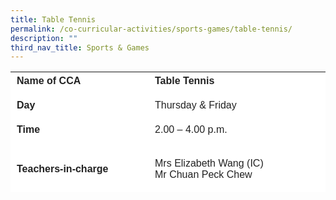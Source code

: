 ```yaml
---
title: Table Tennis
permalink: /co-curricular-activities/sports-games/table-tennis/
description: ""
third_nav_title: Sports & Games
---
```

<table border="0" style="box-sizing: inherit; border-collapse: collapse; border-spacing: 0px; max-width: 100%; color: rgb(34, 34, 34); font-family: &quot;Source Sans Pro&quot;, sans-serif; font-size: 16px; font-style: normal; font-variant-ligatures: normal; font-variant-caps: normal; font-weight: 400; letter-spacing: normal; orphans: 2; text-align: start; text-transform: none; white-space: normal; widows: 2; word-spacing: 0px; -webkit-text-stroke-width: 0px; background-color: rgb(255, 255, 255); text-decoration-thickness: initial; text-decoration-style: initial; text-decoration-color: initial; height: 193px; width: 792.225px;"><tbody style="box-sizing: inherit;"><tr style="box-sizing: inherit; background: rgb(255, 255, 255); height: 24px;"><td style="box-sizing: inherit; padding: 5px 10px; width: 324.25px; height: 24px;"><strong style="box-sizing: inherit; font-weight: 700;">Name of CCA</strong></td><td style="box-sizing: inherit; padding: 0px; width: 466.975px; height: 24px;"><strong style="box-sizing: inherit; font-weight: 700;">Table Tennis</strong><tr style="box-sizing: inherit; background: rgb(255, 255, 255); height: 22px;"><td style="box-sizing: inherit; padding: 5px 10px; width: 324.25px; height: 22px;"><strong style="box-sizing: inherit; font-weight: 700;">Day</strong></td><td style="box-sizing: inherit; padding: 0px; width: 466.975px; height: 22px;"><p style="box-sizing: inherit; font-size: 1em; padding: 0px;">Thursday & Friday</p></td></tr><tr style="box-sizing: inherit; background: rgb(255, 255, 255); height: 24px;"><td style="box-sizing: inherit; padding: 5px 10px; width: 324.25px; height: 24px;"><strong style="box-sizing: inherit; font-weight: 700;">Time</strong></td><td style="box-sizing: inherit; padding: 0px; width: 466.975px; height: 24px;">2.00 – 4.00 p.m.</td></tr><tr style="box-sizing: inherit; background: rgb(255, 255, 255); height: 98px;"><td style="box-sizing: inherit; padding: 5px 10px; width: 324.25px; height: 98px;"><strong style="box-sizing: inherit;">Teachers-in-charge</strong></td><td style="box-sizing: inherit; padding: 0px; width: 466.975px; height: 98px;">Mrs Elizabeth Wang (IC)<br>Mr Chuan Peck Chew</td></tr><tr style="box-sizing: inherit; background: rgb(255, 255, 255); height: 54px;"><td style="box-sizing: inherit; padding: 5px 10px; width: 324.25px; height: 54px;"><strong style="box-sizing: inherit; font-weight: 700;">Event participated</strong></td><td style="box-sizing: inherit; padding: 0px; width: 466.975px; height: 54px;">National School Games Table Tennis</td></tr><tr style="box-sizing: inherit; background: rgb(255, 255, 255); height: 37px;"><tr style="box-sizing: inherit; background: rgb(255, 255, 255); height: 336px;"><td colspan="2" style="box-sizing: inherit; padding: 5px 10px; width: 791.225px; height: 336px;">The Table Tennis CCA is introduced in our school to encourage high participation among our Primary Three students and to pave the pathway to spot promising talents.<p style="box-sizing: inherit; font-size: 1em;"></p>

	<p style="box-sizing: inherit; font-size: 1em;">Table tennis, also known as&nbsp;ping pong, is a sport in which two or four players hit a lightweight ball back and forth across a table using a small bat. The game takes place on a hard table divided by a net. Except for the initial serve, the rules are generally as follows: players must allow a ball played toward them to bounce one time on their side of the table, and must return it so that it bounces on the opposite side at least once. A point is scored when a player fails to return the ball within the rules. Play is fast and demands quick reactions.</p><p style="box-sizing: inherit; font-size: 1em;">The interesting thing is most of members have never played table tennis before! They do not know how to hold a racquet correctly, how to serve a ball and play it over. &nbsp;However, all members display their enthusiasm in this game.</p>
<p style="box-sizing: inherit; font-size: 1em;">Our training session is conducted by an experienced and dedicated coach who focuses on developing student’s skills and knowledge. The players are taught hand-eye coordination, quick reactions, balance, concentration and&nbsp;aerobic fitness. They also learn the technical and tactical aspects of this racquet-based sport and practise their skills learnt in doubles and singles games during the training sessions. It is our goal that the promising ones will be able to participate in inter-school competitions in subsequent years.</p><p style="box-sizing: inherit; font-size: 1em;"><span style="box-sizing: inherit; font-family: inherit; font-size: inherit;">We aim to equip our players not only with knowledge and skills but also to cultivate in them, perseverance, responsibility and integrity. With the expertise acquired through the coming years, we hope to develop a&nbsp;new generation&nbsp;of young players, who will go on to challenge the best in the world.</span></p></td></tr></tbody></table>